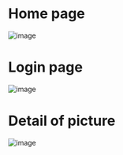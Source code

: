 # Home page 

![image](https://user-images.githubusercontent.com/94882187/178192959-ccb7768e-f983-45ae-ad9f-f0dc1d884ab9.png)

# Login page

![image](https://user-images.githubusercontent.com/94882187/178193046-67de63b4-c19f-45b0-8eba-906852d98159.png)

# Detail of picture

![image](https://user-images.githubusercontent.com/94882187/178193207-b803b1eb-63df-4e0e-8e79-a6f05c011cd4.png)
